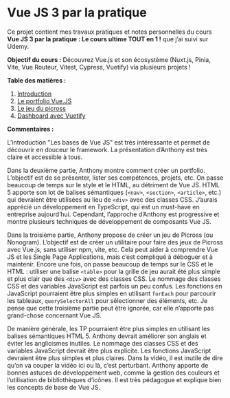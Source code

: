 # Vue JS 3 par la pratique

Ce projet contient mes travaux pratiques et notes personnelles du cours **Vue JS 3 par la pratique&nbsp;:
Le cours ultime TOUT en 1&nbsp;!** que j’ai suivi sur Udemy.

**Objectif du cours&nbsp;:** Découvrez Vue.js et son écosystème (Nuxt.js, Pinia, Vite, Vue Routeur, Vitest, Cypress,
Vuetify) via plusieurs projets&nbsp;!

**Table des matières&nbsp;:**

1. [Introduction](part1-intro/README.md)
2. [Le portfolio Vue.JS](part2-portfolio/README.md)
3. [Le jeu du picross](part3-nonogram/README.md)
4. [Dashboard avec Vuetify](part4-dashboard/README.md)

**Commentaires&nbsp;:**

L’introduction "Les bases de Vue JS" est très intéressante et permet de découvrir en douceur le framework.
La présentation d’Anthony est très claire et accessible à tous.

Dans la deuxième partie, Anthony montre comment créer un portfolio.
L’objectif est de se présenter, lister ses compétences, projets, etc.
On passe beaucoup de temps sur le style et le HTML, au détriment de Vue JS.
HTML 5 apporte son lot de balises sémantiques (`<nav>`, `<section>`, `<article>`, etc.) qui devraient être utilisées
au lieu de `<div>` avec des classes CSS.
J’aurais apprécié un développement en TypeScript, qui est un must-have en entreprise aujourd’hui.
Cependant, l’approche d’Anthony est progressive et montre plusieurs techniques de développement de composants Vue JS.

Dans la troisième partie, Anthony propose de créer un jeu de Picross (ou Nonogram).
L’objectif est de créer un utilitaire pour faire des jeux de Picross avec Vue.js, sans utiliser npm, vite, etc.
Cela peut aider à comprendre Vue JS et les Single Page Applications, mais c’est compliqué à déboguer et à maintenir.
Encore une fois, on passe beaucoup de temps sur le CSS et le HTML :
utiliser une balise `<table>` pour la grille de jeu aurait été plus simple et plus clair que des `<div>` avec des classes CSS.
Le nommage des classes CSS et des variables JavaScript est parfois un peu confus.
Les fonctions en JavaScript pourraient être plus simples en utilisant `forEach` pour parcourir les tableaux,
`querySelectorAll` pour sélectionner des éléments, etc.
Je pense que cette troisième partie peut être ignorée, car elle n’apporte pas grand-chose concernant Vue JS.

De manière générale, les TP pourraient être plus simples en utilisant les balises sémantiques HTML 5.
Anthony devrait améliorer son anglais et éviter les anglicismes inutiles.
Le nommage des classes CSS et des variables JavaScript devrait être plus explicite.
Les fonctions JavaScript devraient être plus simples et plus claires.
Dans la vidéo, il est inutile de dire qu’on va couper la vidéo ici ou là, c’est perturbant.
Anthony apporte de bonnes astuces de développement web, comme la gestion des couleurs et l’utilisation de bibliothèques d’icônes.
Il est très pédagogue et explique bien les concepts de base de Vue JS.
